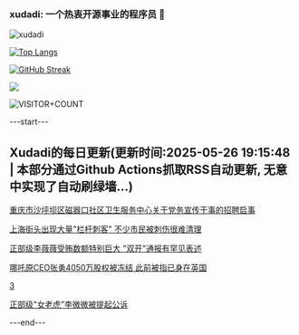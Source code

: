 ### xudadi: 一个热衷开源事业的程序员 👋

![xudadi](https://github-readme-stats-git-masterorgs-github-readme-stats-team.vercel.app/api?username=xudadi)

[![Top Langs](https://github-readme-stats.vercel.app/api/top-langs/?username=xudadi)](https://github.com/anuraghazra/github-readme-stats)

[![GitHub Streak](https://streak-stats.demolab.com?user=xudadi&locale=zh_Hans)](https://git.io/streak-stats)

![](https://raw.githubusercontent.com/xudadi/xudadi/main/assets/github-contribution-grid-snake.svg)

![VISITOR+COUNT](https://komarev.com/ghpvc/?username=xudadi&label=VISITOR+COUNT)


---start---

## Xudadi的每日更新(更新时间:2025-05-26 19:15:48 | 本部分通过Github Actions抓取RSS自动更新, 无意中实现了自动刷绿墙...)

[重庆市沙坪坝区磁器口社区卫生服务中心关于党务宣传干事的招聘启事](https://www.gongkaoleida.com/article/2417984)

[上海街头出现大量"栏杆刺客" 不少市民被刺伤很难清理](https://m.163.com/news/article/K0FPQML0055040N3.html)

[正部级李薇薇受贿数额特别巨大 "双开"通报有罕见表述](https://m.163.com/news/article/K0FTBUMN055040N3.html)

[哪吒原CEO张勇4050万股权被冻结 此前被指已身在英国](https://m.163.com/news/article/K0FQB9L20530JPVV.html)

[3](https://m.163.com/touch/news/sub/domestic)

[正部级"女老虎"李微微被提起公诉](https://m.163.com/news/article/K0FPIDQM000189PS.html)

---end---
